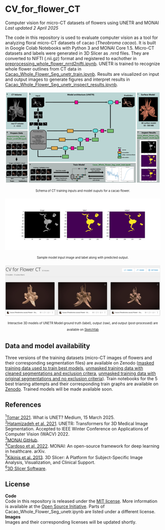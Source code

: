 # CV_for_flower_CT
Computer vision for micro-CT datasets of flowers using UNETR and MONAI    
*Last updated 2 April 2025*    

The code in this repository is used to evaluate computer vision as a tool for analyzing floral micro-CT datasets of cacao (*Theobroma cacao*). It is built in Google Colab Notebooks with Python 3 and MONAI Core 1.5. Micro-CT datasets and labels were generated in 3D Slicer as .nrrd files. They are converted to NIFTI (.nii.gz) format and registered to eachother in [preprocessing_whole_flower_nrrd2nifti.ipynb](https://github.com/aubricot/CV_for_flower_CT/blob/main/preprocessing_whole_flower_nrrd2nifti.ipynb). UNETR is trained to recognize whole flower outlines from CT data in [Cacao_Whole_Flower_Seg_unetr_train.ipynb](https://github.com/aubricot/CV_for_flower_CT/blob/main/Cacao_Whole_Flower_Seg_unetr_train.ipynb). Results are visualized on input and output images to generate figures and interpret results in [Cacao_Whole_Flower_Seg_unetr_inspect_results.ipynb](https://github.com/aubricot/CV_for_flower_CT/blob/main/Cacao_Whole_Flower_Seg_unetr_inspect_results.ipynb).

<p align="center">
<a href="url"><img src="https://github.com/aubricot/CV_for_flower_CT/blob/main/images/unetr_pipeline.jpg" align="middle" width="900" ></a></p>   
<p align="center">
<sub><sup>Schema of CT training inputs and model ouputs for a cacao flower.</sup></sub>
  
<p align="center">
<a href="url"><img src="https://github.com/aubricot/CV_for_flower_CT/blob/main/images/thecac_fbg_cg_220622_05_masked.nii.gz_slice_176.png" align="middle" width="700" ></a></p>   
<p align="center">
<sub><sup>Sample model input image and label along with predicted output.</sup></sub>

<p align="center">
<a href="url"><img src="https://github.com/aubricot/CV_for_flower_CT/blob/main/images/Sketchfab_models.png" align="middle" width="700" ></a></p>   
<p align="center">
<sub><sup>Interactive 3D models of UNETR Model ground truth (label), output (raw), and output (post-processed) are available on <a href="https://skfb.ly/pvw6n">Sketchfab</a></sup></sub>

## Data and model availability
Three versions of the training datasets (micro-CT images of flowers and their corresponding segmentation files) are available on Zenodo ([masked training data used to train best models](https://doi.org/10.5281/zenodo.15123160), [unmasked training data with cleaned segmentations and exclusion critera](https://doi.org/10.5281/zenodo.15125423), [unmasked training data with original segmentations and no exclusion criteria](https://zenodo.org/records/15123180)). Train notebooks for the 5 best trianing attempts and their corresponding train graphs are available on [Zenodo](https://doi.org/10.5281/zenodo.15126203). Trained models will be made available soon.

## References

<a id="note1" href="#note1ref"><sup>1</sup></a>[Tomar 2021](https://medium.com/analytics-vidhya/what-is-unet-157314c87634). What is UNET? Medium, 15 March 2025.   
<a id="note2" href="#note2ref"><sup>2</sup></a>[Hatamizadeh et al. 2021](https://arxiv.org/abs/2103.10504). UNETR: Transformers for 3D Medical Image Segmentation. Accepted to IEEE Winter Conference on Applications of Computer Vision (WACV) 2022.   
<a id="note3" href="#note3ref"><sup>3</sup></a>[MONAI GitHub](https://github.com/project-monai/monai).   
<a id="note4" href="#note4ref"><sup>4</sup></a>[Cardoso et al. 2022](https://arxiv.org/abs/2211.02701). MONAI: An open-source framework for deep learning in healthcare. arXiv.   
<a id="note5" href="#note5ref"><sup>5</sup></a>[Kikinis et al. 2013](https://doi.org/10.1007/978-1-4614-7657-3_19). 3D Slicer: A Platform for Subject-Specific Image Analysis, Visualization, and Clinical Support.   
<a id="note6" href="#note6ref"><sup>6</sup></a>[3D Slicer Software](https://www.slicer.org/). 

## License
**Code**  
Code in this repository is released under the [MIT license](https://github.com/aubricot/CV_for_flower_CT/blob/master/LICENSE). More information is available at the [Open Source Initiative](https://opensource.org/licenses/MIT). Parts of Cacao_Whole_Flower_Seg_unetr.ipynb are listed under a different license.   
**Images**  
Images and their corresponding licenses will be updated shortly.
